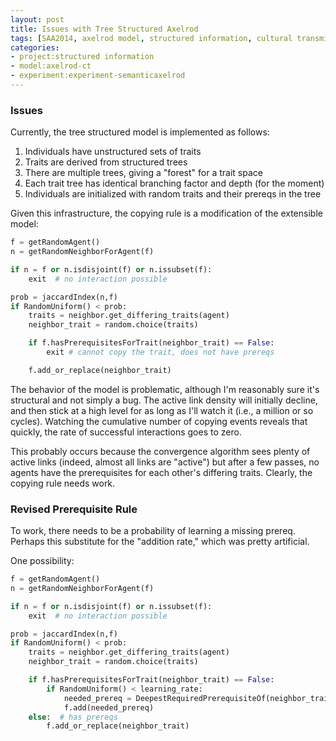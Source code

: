 ```yaml
---
layout: post
title: Issues with Tree Structured Axelrod
tags: [SAA2014, axelrod model, structured information, cultural transmission, dissertation,experiments,  experiment-semanticaxelrod]
categories: 
- project:structured information
- model:axelrod-ct
- experiment:experiment-semanticaxelrod
---
```


### Issues ###

Currently, the tree structured model is implemented as follows:

1.  Individuals have unstructured sets of traits
1.  Traits are derived from structured trees
1.  There are multiple trees, giving a "forest" for a trait space
1.  Each trait tree has identical branching factor and depth (for the moment)
1.  Individuals are initialized with random traits and their prereqs in the tree

Given this infrastructure, the copying rule is a modification of the extensible model:

```python
f = getRandomAgent()
n = getRandomNeighborForAgent(f)

if n = f or n.isdisjoint(f) or n.issubset(f):
	exit  # no interaction possible

prob = jaccardIndex(n,f)
if RandomUniform() < prob:
	traits = neighbor.get_differing_traits(agent)
	neighbor_trait = random.choice(traits)

	if f.hasPrerequisitesForTrait(neighbor_trait) == False:
		exit # cannot copy the trait, does not have prereqs

	f.add_or_replace(neighbor_trait)
```

The behavior of the model is problematic, although I'm reasonably sure it's structural and not simply a bug.  The active link density will initially decline, and then stick at a high level for as long as I'll watch it (i.e., a million or so cycles).  Watching the cumulative number of copying events reveals that quickly, the rate of successful interactions goes to zero.  

This probably occurs because the convergence algorithm sees plenty of active links (indeed, almost all links are "active") but after a few passes, no agents have the prerequisites for each other's differing traits.  Clearly, the copying rule needs work.  

### Revised Prerequisite Rule ###

To work, there needs to be a probability of learning a missing prereq.  Perhaps this substitute for the "addition rate," which was pretty artificial.  

One possibility:

```python
f = getRandomAgent()
n = getRandomNeighborForAgent(f)

if n = f or n.isdisjoint(f) or n.issubset(f):
	exit  # no interaction possible

prob = jaccardIndex(n,f)
if RandomUniform() < prob:
	traits = neighbor.get_differing_traits(agent)
	neighbor_trait = random.choice(traits)

	if f.hasPrerequisitesForTrait(neighbor_trait) == False:
		if RandomUniform() < learning_rate:
			needed_prereq = DeepestRequiredPrerequisiteOf(neighbor_trait)
			f.add(needed_prereq)
	else:  # has prereqs
		f.add_or_replace(neighbor_trait)
```

